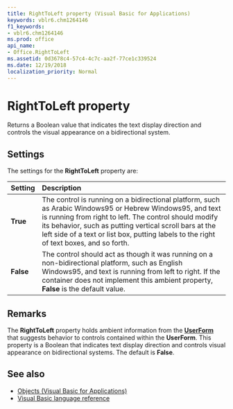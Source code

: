 ```yaml
---
title: RightToLeft property (Visual Basic for Applications)
keywords: vblr6.chm1264146
f1_keywords:
- vblr6.chm1264146
ms.prod: office
api_name:
- Office.RightToLeft
ms.assetid: 0d3678c4-57c4-4c7c-aa2f-77ce1c339524
ms.date: 12/19/2018
localization_priority: Normal
---
```



# RightToLeft property

Returns a Boolean value that indicates the text display direction and controls the visual appearance on a bidirectional system.

## Settings

The settings for the **RightToLeft** property are:

|Setting|Description|
|:-----|:-----|
|**True**|The control is running on a bidirectional platform, such as Arabic Windows95 or Hebrew Windows95, and text is running from right to left. The control should modify its behavior, such as putting vertical scroll bars at the left side of a text or list box, putting labels to the right of text boxes, and so forth.|
|**False**|The control should act as though it was running on a non-bidirectional platform, such as English Windows95, and text is running from left to right. If the container does not implement this ambient property, **False** is the default value.|

## Remarks

The **RightToLeft** property holds ambient information from the **[UserForm](userform-window.md)** that suggests behavior to controls contained within the **UserForm**. This property is a Boolean that indicates text display direction and controls visual appearance on bidirectional systems. The default is **False**.

## See also

- [Objects (Visual Basic for Applications)](../objects-visual-basic-for-applications.md)
- [Visual Basic language reference](visual-basic-language-reference.md)
